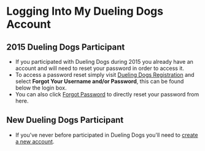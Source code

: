 Logging Into My Dueling Dogs Account
======================================

## 2015 Dueling Dogs Participant
* If you participated with Dueling Dogs during 2015 you already have an 
account and will need to reset your password in order to access it.
* To access a password reset simply visit 
[Dueling Dogs Registration](https://www.duelingdogsevents.com) and 
select **Forgot Your Username and/or Password**, this can be found below
the login box.
* You can also click 
[Forgot Password](https://duelingdogsevents.com/portal/static/app/index.html#/login/reset)
to directly reset your password from here.

## New Dueling Dogs Participant
* If you've never before participated in Dueling Dogs you'll need to [create a new account](http://help.duelingdogs.net/en/latest/signing-up.html). 